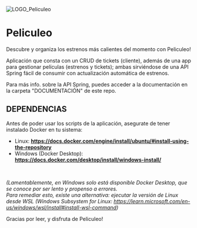 <img src="https://i.imgur.com/vzOycZh.png" alt="LOGO_Peliculeo"/>

# Peliculeo
Descubre y organiza los estrenos más calientes del momento con Peliculeo!

Aplicación que consta con un CRUD de tickets (cliente), además de una app para gestionar películas (estrenos y tickets); ambas sirviéndose de una API Spring fácil de consumir con actualización automática de estrenos.

Para más info. sobre la API Spring, puedes acceder a la documentación en la carpeta "DOCUMENTACIÓN" de este repo.


## DEPENDENCIAS
Antes de poder usar los scripts de la aplicación, asegurate de tener instalado Docker en tu sistema:
  - Linux: <b>https://docs.docker.com/engine/install/ubuntu/#install-using-the-repository</b>
  - Windows (Docker Desktop): <b>https://docs.docker.com/desktop/install/windows-install/</b>
<br>

<em>(Lamentablemente, en Windows solo está disponible Docker Desktop, que se conoce por ser lento y propenso a errores. <br>
Para remediar esto, existe una alternativa: ejecutar la versión de Linux desde WSL (Windows Subsystem for Linux: https://learn.microsoft.com/en-us/windows/wsl/install#install-wsl-command)</em>

Gracias por leer, y disfruta de Peliculeo!
